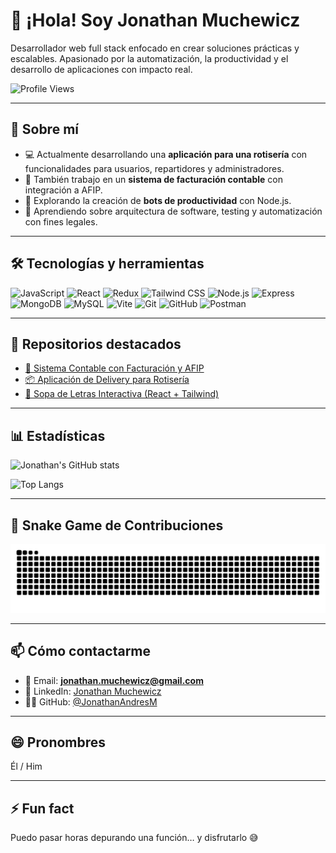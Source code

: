 # 👋 ¡Hola! Soy Jonathan Muchewicz

Desarrollador web full stack enfocado en crear soluciones prácticas y escalables. Apasionado por la automatización, la productividad y el desarrollo de aplicaciones con impacto real.

![Profile Views](https://komarev.com/ghpvc/?username=JonathanAndresM&color=blueviolet&style=flat)

---

## 🚀 Sobre mí

- 💻 Actualmente desarrollando una **aplicación para una rotisería** con funcionalidades para usuarios, repartidores y administradores.
- 🧾 También trabajo en un **sistema de facturación contable** con integración a AFIP.
- 🤖 Explorando la creación de **bots de productividad** con Node.js.
- 🌱 Aprendiendo sobre arquitectura de software, testing y automatización con fines legales.

---

## 🛠️ Tecnologías y herramientas

![JavaScript](https://img.shields.io/badge/-JavaScript-F7DF1E?style=flat&logo=javascript&logoColor=black)
![React](https://img.shields.io/badge/-React-61DAFB?style=flat&logo=react&logoColor=black)
![Redux](https://img.shields.io/badge/-Redux-764ABC?style=flat&logo=redux&logoColor=white)
![Tailwind CSS](https://img.shields.io/badge/-TailwindCSS-38B2AC?style=flat&logo=tailwind-css&logoColor=white)
![Node.js](https://img.shields.io/badge/-Node.js-339933?style=flat&logo=node.js&logoColor=white)
![Express](https://img.shields.io/badge/-Express-000000?style=flat&logo=express&logoColor=white)
![MongoDB](https://img.shields.io/badge/-MongoDB-47A248?style=flat&logo=mongodb&logoColor=white)
![MySQL](https://img.shields.io/badge/-MySQL-4479A1?style=flat&logo=mysql&logoColor=white)
![Vite](https://img.shields.io/badge/-Vite-646CFF?style=flat&logo=vite&logoColor=white)
![Git](https://img.shields.io/badge/-Git-F05032?style=flat&logo=git&logoColor=white)
![GitHub](https://img.shields.io/badge/-GitHub-181717?style=flat&logo=github&logoColor=white)
![Postman](https://img.shields.io/badge/-Postman-FF6C37?style=flat&logo=postman&logoColor=white)

---

## 📌 Repositorios destacados

- [🎯 Sistema Contable con Facturación y AFIP](https://github.com/JonathanAndresM)
- [📦 Aplicación de Delivery para Rotisería](https://github.com/JonathanAndresM)
- [🧩 Sopa de Letras Interactiva (React + Tailwind)](https://github.com/JonathanAndresM)

---

## 📊 Estadísticas

![Jonathan's GitHub stats](https://github-readme-stats.vercel.app/api?username=JonathanAndresM&show_icons=true&theme=radical)

![Top Langs](https://github-readme-stats.vercel.app/api/top-langs/?username=JonathanAndresM&layout=compact&theme=radical)

---

## 🐍 Snake Game de Contribuciones

![Snake animation](https://github.com/JonathanAndresM/JonathanAndresM/blob/output/github-contribution-grid-snake.svg)

---

## 📫 Cómo contactarme

- 📧 Email: **jonathan.muchewicz@gmail.com**
- 💼 LinkedIn: [Jonathan Muchewicz](https://www.linkedin.com/in/jonathan-muchewicz/)
- 🧑‍💻 GitHub: [@JonathanAndresM](https://github.com/JonathanAndresM)

---

## 😄 Pronombres

Él / Him

---

## ⚡ Fun fact

Puedo pasar horas depurando una función… y disfrutarlo 😅



<!---
JonathanAndresM/JonathanAndresM is a ✨ special ✨ repository because its `README.md` (this file) appears on your GitHub profile.
You can click the Preview link to take a look at your changes.
--->
